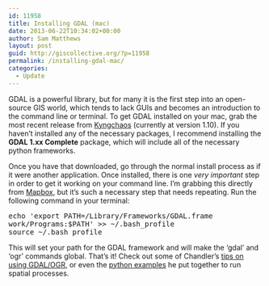 ```yaml
---
id: 11958
title: Installing GDAL (mac)
date: 2013-06-22T10:34:02+00:00
author: Sam Matthews
layout: post
guid: http://giscollective.org/?p=11958
permalink: /installing-gdal-mac/
categories:
  - Update
---
```

GDAL is a powerful library, but for many it is the first step into an open-source GIS world, which tends to lack GUIs and becomes an introduction to the command line or terminal. To get GDAL installed on your mac, grab the most recent release from [Kyngchaos](http://www.kyngchaos.com/software:frameworks) (currently at version 1.10). If you haven&#8217;t installed any of the necessary packages, I recommend installing the **GDAL 1.xx Complete** package, which will include all of the necessary python frameworks.

Once you have that downloaded, go through the normal install process as if it were another application. Once installed, there is one _very important_ step in order to get it working on your command line. I&#8217;m grabbing this directly from [Mapbox](http://www.mapbox.com/tilemill/docs/guides/gdal/), but it&#8217;s such a necessary step that needs repeating. Run the following command in your terminal:

<pre>echo 'export PATH=/Library/Frameworks/GDAL.frame
work/Programs:$PATH' >> ~/.bash_profile
source ~/.bash_profile
</pre>

This will set your path for the GDAL framework and will make the &#8216;gdal&#8217; and &#8216;ogr&#8217; commands global. That&#8217;s it! Check out some of Chandler&#8217;s [tips on using GDAL/OGR](http://giscollective.org/tutorials/gis-techniques/spatial-data-conversion-using-python/), or even the [python examples](http://giscollective.org/open-source-programming-with-ogr-gdals-vector-library/) he put together to run spatial processes.